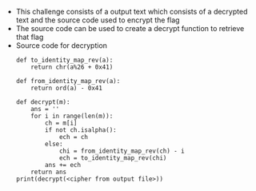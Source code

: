 - This challenge consists of a output text which consists of a decrypted text and the source code used to encrypt the flag
- The source code can be used to create a decrypt function to retrieve that flag
- Source code for decryption
	```
	def to_identity_map_rev(a):
	    return chr(a%26 + 0x41)
	
	def from_identity_map_rev(a):
	    return ord(a) - 0x41
	
	def decrypt(m):
	    ans = ''
	    for i in range(len(m)):
	        ch = m[i]
	        if not ch.isalpha():
	            ech = ch
	        else:
	            chi = from_identity_map_rev(ch) - i
	            ech = to_identity_map_rev(chi)
	        ans += ech
	    return ans
	print(decrypt(<cipher from output file>))

	```

